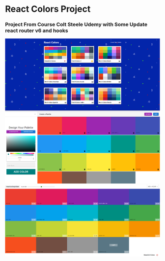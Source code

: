 # React Colors Project

### Project From Course Colt Steele Udemy with Some Update react router v6 and hooks

![image](./img%20readme/1.png)
![image](./img%20readme/2.png)
![image](./img%20readme/3.png)
